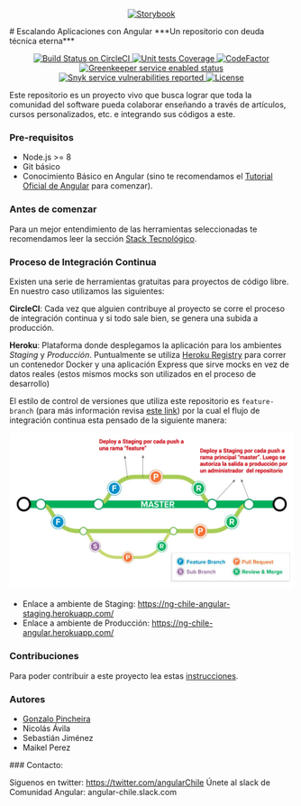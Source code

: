 
<p align="center">
  <a href="https://storybook.js.org/">
    <img src="https://avatars0.githubusercontent.com/u/39106599?s=100&u=f1bc8a9d967080db189cd68d87aac1d900f65fd0&v=4)" alt="Storybook" width="100" />
  </a>
</p>
# Escalando Aplicaciones con Angular
***Un repositorio con deuda técnica eterna***

<p align="center">
    <a href="https://circleci.com/gh/ngChile/escalando-aplicaciones-con-angular">
        <img src="https://circleci.com/gh/ngChile/escalando-aplicaciones-con-angular.svg?style=shield" alt="Build Status on CircleCI" />
    </a>
    <a href="https://codecov.io/gh/ngChile/escalando-aplicaciones-con-angular">
        <img src="https://codecov.io/gh/ngChile/escalando-aplicaciones-con-angular/branch/docs%2Fbadges-and-docs/graph/badge.svg" alt="Unit tests Coverage" />
    </a>
    <a href="https://www.codefactor.io/repository/github/ngchile/escalando-aplicaciones-con-angular">
        <img src="https://www.codefactor.io/repository/github/ngchile/escalando-aplicaciones-con-angular/badge" alt="CodeFactor" />
    </a>
    <a href="https://greenkeeper.io/">
        <img src="https://badges.greenkeeper.io/ngChile/escalando-aplicaciones-con-angular.svg" alt="Greenkeeper service enabled status" />
    </a>
    <a href="https://snyk.io/test/github/ngChile/escalando-aplicaciones-con-angular">
        <img src="https://snyk.io/test/github/ngChile/escalando-aplicaciones-con-angular/badge.svg" alt="Snyk service vulnerabilities reported" />
    </a>
    <a href="https://github.com/ngChile/escalando-aplicaciones-con-angular/blob/master/LICENSE">
    <img src="https://img.shields.io/github/license/ngChile/escalando-aplicaciones-con-angular.svg" alt="License" />
  </a>
</p>




Este repositorio es un proyecto vivo que busca lograr que toda la comunidad del software pueda colaborar enseñando a través de artículos, cursos personalizados, etc. e integrando sus códigos a este.

### Pre-requisitos
- Node.js >= 8
- Git básico
- Conocimiento Básico en Angular (sino te recomendamos el [Tutorial Oficial de Angular](https://angular.io/tutorial) para comenzar).

### Antes de comenzar
Para un mejor entendimiento de las herramientas seleccionadas te recomendamos leer la sección [Stack Tecnológico](docs/Stack.md).

### Proceso de Integración Continua
Existen una serie de herramientas gratuitas para proyectos de código libre. En nuestro caso utilizamos las siguientes:

**CircleCI**: Cada vez que alguien contribuye al proyecto se corre el proceso de integración continua y si todo sale bien, se genera una subida a producción.

**Heroku**: Plataforma donde desplegamos la aplicación para los ambientes *Staging* y *Producción*.
Puntualmente se utiliza [Heroku Registry](https://devcenter.heroku.com/articles/container-registry-and-runtime) para correr un contenedor Docker y una aplicación Express que sirve mocks en vez de datos reales (estos mismos mocks son utilizados en el proceso de desarrollo)

El estilo de control de versiones que utiliza este repositorio es `feature-branch` (para más información revisa [este link](https://martinfowler.com/bliki/FeatureBranch.html)) por la cual el flujo de integración continua esta pensado de la siguiente manera:

![Angular Chile proceso de Integración continua](docs/images/ng-angular-ci-style.png)

-   Enlace a ambiente de Staging: https://ng-chile-angular-staging.herokuapp.com/
-   Enlace a ambiente de Producción: https://ng-chile-angular.herokuapp.com/ 

### Contribuciones
Para poder contribuir a este proyecto lea estas [instrucciones](CONTRIBUTING.md).

### Autores
- [Gonzalo Pincheira](https://github.com/gpincheiraa)
- Nicolás Ávila
- Sebastián Jiménez
- Maikel Perez

### Contacto:

Siguenos en twitter: https://twitter.com/angularChile
Únete al slack de Comunidad Angular: angular-chile.slack.com
